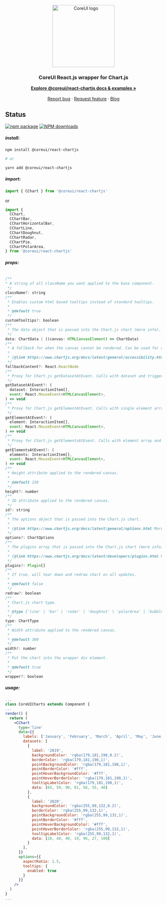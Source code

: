 <p align="center">
  <a href="https://coreui.io/">
    <img
      src="https://coreui.io/images/brand/coreui-signet.svg"
      alt="CoreUI logo"
      width="200"
    />
  </a>
</p>

<h3 align="center">CoreUI React.js wrapper for Chart.js</h3>

<p align="center">
  <a href="https://coreui.io/react/docs/components/chart/"><strong>Explore @coreui/react-chartjs docs & examples »</strong></a>
  <br>
  <br>
  <a href="https://github.com/coreui/coreui-react/issues/new?template=bug_report.md">Report bug</a>
  ·
  <a href="https://github.com/coreui/coreui-react/issues/new?template=feature_request.md">Request feature</a>
  ·
  <a href="https://blog.coreui.io/">Blog</a>
</p>

## Status

[![npm package][npm-badge]][npm]
[![NPM downloads][npm-download]][npm]

[npm-badge]: https://img.shields.io/npm/v/@coreui/react-chartjs/latest?style=flat-square
[npm]: https://www.npmjs.com/package/@coreui/react-chartjs
[npm-download]: https://img.shields.io/npm/dm/@coreui/react-chartjs.svg?style=flat-square

##### install:

```bash
npm install @coreui/react-chartjs

# or

yarn add @coreui/react-chartjs
```

##### import:

```jsx
import { CChart } from '@coreui/react-chartjs'
```

or

```js
import {
  CChart,
  CChartBar,
  CChartHorizontalBar,
  CChartLine,
  CChartDoughnut,
  CChartRadar,
  CChartPie,
  CChartPolarArea,
} from '@coreui/react-chartjs'
```

##### props:

```js

/**
* A string of all className you want applied to the base component.
 */
className?: string
/**
 * Enables custom html based tooltips instead of standard tooltips.
 *
 * @default true
 */
customTooltips?: boolean
/**
 * The data object that is passed into the Chart.js chart (more info).
 */
data: ChartData | ((canvas: HTMLCanvasElement) => ChartData)
/**
 * A fallback for when the canvas cannot be rendered. Can be used for accessible chart descriptions.
 *
 * {@link https://www.chartjs.org/docs/latest/general/accessibility.html More Info}
 */
fallbackContent?: React.ReactNode
/**
 * Proxy for Chart.js getDatasetAtEvent. Calls with dataset and triggering event.
 */
getDatasetAtEvent?: (
  dataset: InteractionItem[],
  event: React.MouseEvent<HTMLCanvasElement>,
) => void
/**
 * Proxy for Chart.js getElementAtEvent. Calls with single element array and triggering event.
 */
getElementAtEvent?: (
  element: InteractionItem[],
  event: React.MouseEvent<HTMLCanvasElement>,
) => void
/**
 * Proxy for Chart.js getElementsAtEvent. Calls with element array and triggering event.
 */
getElementsAtEvent?: (
  elements: InteractionItem[],
  event: React.MouseEvent<HTMLCanvasElement>,
) => void
/**
 * Height attribute applied to the rendered canvas.
 *
 * @default 150
 */
height?: number
/**
 * ID attribute applied to the rendered canvas.
 */
id?: string
/**
 * The options object that is passed into the Chart.js chart.
 *
 * {@link https://www.chartjs.org/docs/latest/general/options.html More Info}
 */
options?: ChartOptions
/**
 * The plugins array that is passed into the Chart.js chart (more info)
 *
 * {@link https://www.chartjs.org/docs/latest/developers/plugins.html More Info}
 */
plugins?: Plugin[]
/**
 * If true, will tear down and redraw chart on all updates.
 *
 * @default false
 */
redraw?: boolean
/**
 * Chart.js chart type.
 *
 * @type {'line' | 'bar' | 'radar' | 'doughnut' | 'polarArea' | 'bubble' | 'pie' | 'scatter'}
 */
type: ChartType
/**
 * Width attribute applied to the rendered canvas.
 *
 * @default 300
 */
width?: number
/**
 * Put the chart into the wrapper div element.
 *
 * @default true
 */
wrapper?: boolean
```

##### usage:

```jsx
...
class CoreUICharts extends Component {
...
render() {
  return (
    <CChart
      type='line'
      data={{
        labels: ['January', 'February', 'March', 'April', 'May', 'June', 'July'],
        datasets: [
          {
            label: '2019',
            backgroundColor: 'rgba(179,181,198,0.2)',
            borderColor: 'rgba(179,181,198,1)',
            pointBackgroundColor: 'rgba(179,181,198,1)',
            pointBorderColor: '#fff',
            pointHoverBackgroundColor: '#fff',
            pointHoverBorderColor: 'rgba(179,181,198,1)',
            tooltipLabelColor: 'rgba(179,181,198,1)',
            data: [65, 59, 90, 81, 56, 55, 40]
          },
          {
            label: '2020',
            backgroundColor: 'rgba(255,99,132,0.2)',
            borderColor: 'rgba(255,99,132,1)',
            pointBackgroundColor: 'rgba(255,99,132,1)',
            pointBorderColor: '#fff',
            pointHoverBackgroundColor: '#fff',
            pointHoverBorderColor: 'rgba(255,99,132,1)',
            tooltipLabelColor: 'rgba(255,99,132,1)',
            data: [28, 48, 40, 19, 96, 27, 100]
          }
        ],
      }}  
      options={{
        aspectRatio: 1.5,
        tooltips: {
          enabled: true
        }
      }}
    />
  )
}
...
```
